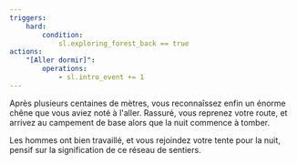 ```yaml
---
triggers:
    hard:
        condition:
            sl.exploring_forest_back == true
actions:
    "[Aller dormir]":
        operations:
            - sl.intro_event += 1
---
```


Après plusieurs centaines de mètres, vous reconnaîssez enfin un énorme chêne que vous aviez noté à l'aller. Rassuré, vous reprenez votre route, et arrivez au campement de base alors que la nuit commence à tomber.

Les hommes ont bien travaillé, et vous rejoindez votre tente pour la nuit, pensif sur la signification de ce réseau de sentiers.
